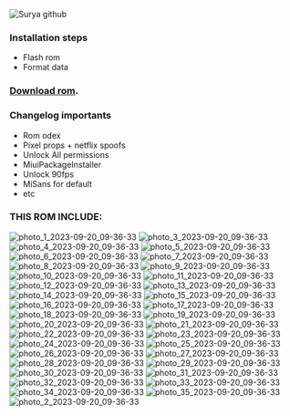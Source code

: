 
![Surya github](https://github.com/MrrMiloa/ZenithX-Surya/assets/119014113/3f351795-b7b6-4dd7-a190-10482a20e67a)

### Installation steps
- Flash rom 
- Format data

### [Download rom](https://devuploads.com/fdtjni00axit).

### Changelog importants
- Rom odex
- Pixel props + netflix spoofs
- Unlock All permissions
- MiuiPackageInstaller
- Unlock 90fps
- MiSans for default
- etc





### THIS ROM INCLUDE:
![photo_1_2023-09-20_09-36-33](https://github.com/MrrMiloa/ZenithX/assets/119014113/7764daa8-05b1-40dc-b245-363d8375fa34)
![photo_3_2023-09-20_09-36-33](https://github.com/MrrMiloa/ZenithX/assets/119014113/5d44c54f-8922-4a26-84e1-4b2e581ce896)
![photo_4_2023-09-20_09-36-33](https://github.com/MrrMiloa/ZenithX/assets/119014113/f3c6e200-ff7f-44ff-b6db-693802930d9c)
![photo_5_2023-09-20_09-36-33](https://github.com/MrrMiloa/ZenithX/assets/119014113/2c3577b6-6ee5-475b-a6ae-34da286fb977)
![photo_6_2023-09-20_09-36-33](https://github.com/MrrMiloa/ZenithX/assets/119014113/ff88cb4e-e409-4595-9b7b-5ec7ff627009)
![photo_7_2023-09-20_09-36-33](https://github.com/MrrMiloa/ZenithX/assets/119014113/7885c727-cc29-465c-b3dd-a344d57d029e)
![photo_8_2023-09-20_09-36-33](https://github.com/MrrMiloa/ZenithX/assets/119014113/110a4f0e-c360-4ece-9ebc-20a4b8a401cb)
![photo_9_2023-09-20_09-36-33](https://github.com/MrrMiloa/ZenithX/assets/119014113/432ed19d-b0ca-454d-af36-1fedfb709563)
![photo_10_2023-09-20_09-36-33](https://github.com/MrrMiloa/ZenithX/assets/119014113/ab05d669-5f87-49e0-b9d8-0975681a8ca9)
![photo_11_2023-09-20_09-36-33](https://github.com/MrrMiloa/ZenithX/assets/119014113/261f4867-54a4-4a3c-bbb9-c5d4582d475f)
![photo_12_2023-09-20_09-36-33](https://github.com/MrrMiloa/ZenithX/assets/119014113/36ce43e2-dbf4-4ad5-98b1-897a1680b673)
![photo_13_2023-09-20_09-36-33](https://github.com/MrrMiloa/ZenithX/assets/119014113/bc82c6ff-cc68-4f12-b11e-ae394a906275)
![photo_14_2023-09-20_09-36-33](https://github.com/MrrMiloa/ZenithX/assets/119014113/a0d34b58-cb85-4ae9-b38f-dc59cd394d68)
![photo_15_2023-09-20_09-36-33](https://github.com/MrrMiloa/ZenithX/assets/119014113/a431adbc-aeb5-412b-bd88-3b289492979e)
![photo_16_2023-09-20_09-36-33](https://github.com/MrrMiloa/ZenithX/assets/119014113/1030d8e3-f51c-4369-8d5f-b75fb32906fb)
![photo_17_2023-09-20_09-36-33](https://github.com/MrrMiloa/ZenithX/assets/119014113/2fc4fc56-fbb4-4350-a7a7-b1f2fe8d7a5d)
![photo_18_2023-09-20_09-36-33](https://github.com/MrrMiloa/ZenithX/assets/119014113/dfba7e30-2b87-44e7-b783-c84b26a98226)
![photo_19_2023-09-20_09-36-33](https://github.com/MrrMiloa/ZenithX/assets/119014113/05cf4ea8-9fed-4c31-ae87-c81c93fc7991)
![photo_20_2023-09-20_09-36-33](https://github.com/MrrMiloa/ZenithX/assets/119014113/4e4af1d1-65ca-4298-aa65-d894ffe0fc41)
![photo_21_2023-09-20_09-36-33](https://github.com/MrrMiloa/ZenithX/assets/119014113/49cedb42-e88e-4923-8dca-bb7405943ab8)
![photo_22_2023-09-20_09-36-33](https://github.com/MrrMiloa/ZenithX/assets/119014113/ace47c98-35f0-4309-8c71-f70e21311e65)
![photo_23_2023-09-20_09-36-33](https://github.com/MrrMiloa/ZenithX/assets/119014113/c14ec562-d005-44ae-a88e-8a0ec998f41b)
![photo_24_2023-09-20_09-36-33](https://github.com/MrrMiloa/ZenithX/assets/119014113/a022200b-b6fa-4dab-b07e-4c8d6b1dcaf9)
![photo_25_2023-09-20_09-36-33](https://github.com/MrrMiloa/ZenithX/assets/119014113/e24851f7-7bee-4282-a1b8-00b32a339bcd)
![photo_26_2023-09-20_09-36-33](https://github.com/MrrMiloa/ZenithX/assets/119014113/9ea95e0b-d983-4352-ae67-cb374cd6c34a)
![photo_27_2023-09-20_09-36-33](https://github.com/MrrMiloa/ZenithX/assets/119014113/32067be3-9d0f-4dba-9dc2-2fd742c8602a)
![photo_28_2023-09-20_09-36-33](https://github.com/MrrMiloa/ZenithX/assets/119014113/8fff75d1-4d1a-463c-a4ba-5450dc904a39)
![photo_29_2023-09-20_09-36-33](https://github.com/MrrMiloa/ZenithX/assets/119014113/0f8e3ecf-ea61-4777-a28d-453f75f27fb0)
![photo_30_2023-09-20_09-36-33](https://github.com/MrrMiloa/ZenithX/assets/119014113/a05dfd6c-19ed-4b34-a4f1-b9f9d4dc3f0d)
![photo_31_2023-09-20_09-36-33](https://github.com/MrrMiloa/ZenithX/assets/119014113/8106cff7-8855-4e12-a571-afbf6971dd02)
![photo_32_2023-09-20_09-36-33](https://github.com/MrrMiloa/ZenithX/assets/119014113/203d8459-31f3-4387-866c-de4c672ebf2b)
![photo_33_2023-09-20_09-36-33](https://github.com/MrrMiloa/ZenithX/assets/119014113/d407ee09-af2b-4b8b-9dfd-653fdc472513)
![photo_34_2023-09-20_09-36-33](https://github.com/MrrMiloa/ZenithX/assets/119014113/85ac09ee-a7bb-40a8-8479-9c0821545962)
![photo_35_2023-09-20_09-36-33](https://github.com/MrrMiloa/ZenithX/assets/119014113/33d9e49a-8ede-4dc7-b1fd-664a8660fb26)
![photo_2_2023-09-20_09-36-33](https://github.com/MrrMiloa/ZenithX/assets/119014113/d5a9dc08-67ec-4297-bac3-0f22551e829e)
